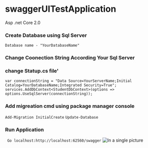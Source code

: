 # swaggerUITestApplication
Asp .net Core 2.0
### Create Database using Sql Server 

```Database name - "YourDatabaseName"```

### Change Coonection String According Your Sql Server

### change Statup.cs file'

```var connectionString = "Data Source=YourServerName;Initial Catalog=YourDatabaseName;Integrated Security=True";```
```services.AddDbContext<StudentDbContext>(options => options.UseSqlServer(connectionString));```

### Add migreation cmd using package manager console

```Add-Migration InitialCreate```
```Update-Database```

### Run Application 

``` Go localhost:http://localhost:62560/swagger```
![In a single picture](https://github.com/Kasunjith-Bimal/swaggerUITestApplication/blob/master/Images/Final.jpg)
